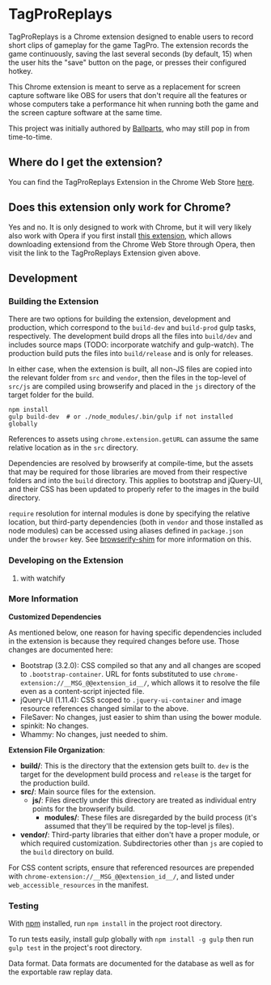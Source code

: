 # TagProReplays

TagProReplays is a Chrome extension designed to enable users to record short clips of gameplay for the game TagPro. The extension records the game continuously, saving the last several seconds (by default, 15) when the user hits the "save" button on the page, or presses their configured hotkey.

This Chrome extension is meant to serve as a replacement for screen capture software like OBS for users that don't require all the features or whose computers take a performance hit when running both the game and the screen capture software at the same time.

This project was initially authored by [Ballparts](https://github.com/ballparts), who may still pop in from time-to-time.

## Where do I get the extension?

You can find the TagProReplays Extension in the Chrome Web Store [here](https://chrome.google.com/webstore/detail/tagproreplays/ejbnakhldlocljfcglmeibhhdnmmcodh).

## Does this extension only work for Chrome?

Yes and no. It is only designed to work with Chrome, but it will very likely also work with Opera if you first install [this extension](https://addons.opera.com/en/extensions/details/download-chrome-extension-9/?display=en), which allows downloading extensiond from the Chrome Web Store through Opera, then visit the link to the TagProReplays Extension given above.

## Development

### Building the Extension

There are two options for building the extension, development and production, which correspond to the `build-dev` and `build-prod` gulp tasks, respectively. The development build drops all the files into `build/dev` and includes source maps (TODO: incorporate watchify and gulp-watch). The production build puts the files into `build/release` and is only for releases.

In either case, when the extension is built, all non-JS files are copied into the relevant folder from `src` and `vendor`, then the files in the top-level of `src/js` are compiled using browserify and placed in the `js` directory of the target folder for the build.

```
npm install
gulp build-dev  # or ./node_modules/.bin/gulp if not installed globally
```

References to assets using `chrome.extension.getURL` can assume the same relative location as in the `src` directory.

Dependencies are resolved by browserify at compile-time, but the assets that may be required for those libraries are moved from their respective folders and into the `build` directory. This applies to bootstrap and jQuery-UI, and their CSS has been updated to properly refer to the images in the build directory.

`require` resolution for internal modules is done by specifying the relative location, but third-party dependencies (both in `vendor` and those installed as node modules) can be accessed using aliases defined in `package.json` under the `browser` key. See [browserify-shim](https://github.com/thlorenz/browserify-shim) for more information on this.

### Developing on the Extension

1. with watchify

### More Information

**Customized Dependencies**

As mentioned below, one reason for having specific dependencies included in the extension is because they required changes before use. Those changes are documented here:
* Bootstrap (3.2.0): CSS compiled so that any and all changes are scoped to `.bootstrap-container`. URL for fonts substituted to use `chrome-extension://__MSG_@@extension_id__/`, which allows it to resolve the file even as a content-script injected file.
* jQuery-UI (1.11.4): CSS scoped to `.jquery-ui-container` and image resource references changed similar to the above.
* FileSaver: No changes, just easier to shim than using the bower module.
* spinkit: No changes.
* Whammy: No changes, just needed to shim.

**Extension File Organization**:
* **build/**: This is the directory that the extension gets built to. `dev` is the target for the development build process and `release` is the target for the production build.
* **src/**: Main source files for the extension.
    - **js/**: Files directly under this directory are treated as individual entry points for the browserify build.
        + **modules/**: These files are disregarded by the build process (it's assumed that they'll be required by the top-level js files).
* **vendor/**: Third-party libraries that either don't have a proper module, or which required customization. Subdirectories other than `js` are copied to the `build` directory on build.

For CSS content scripts, ensure that referenced resources are prepended with `chrome-extension://__MSG_@@extension_id__/`, and listed under `web_accessible_resources` in the manifest.

### Testing

With [npm](https://github.com/npm/npm) installed, run `npm install` in the project root directory.

To run tests easily, install gulp globally with `npm install -g gulp` then run `gulp test` in the project's root directory.

Data format. Data formats are documented for the database as well as for the exportable raw replay data.

